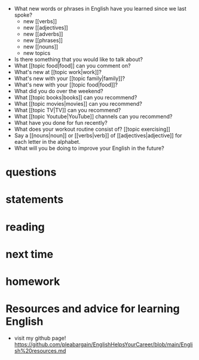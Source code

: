 
- What new words or phrases in English have you learned since we last spoke?
	- new [[verbs]]
	- new [[adjectives]]
	- new [[adverbs]]
	- new [[phrases]]
	- new [[nouns]]
	- new topics
- Is there something that you would like to talk about?
- What [[topic food|food]] can you comment on?
- What's new at [[topic work|work]]?
- What's new with your [[topic family|family]]?
- What's new with your [[topic food|food]]?
- What did you do over the weekend?
- What [[topic books|books]] can you recommend?
- What [[topic movies|movies]] can you recommend?
- What [[topic TV|TV]] can you recommend?
- What [[topic Youtube|YouTube]] channels can you recommend?
- What have you done for fun recently?
- What does your workout routine consist of? [[topic exercising]]
- Say a [[nouns|noun]] or [[verbs|verb]] of [[adjectives|adjective]] for each letter in the alphabet.
- What will you be doing to improve your English in the future?

# questions

# statements

# reading

# next time

# homework


# Resources and advice for learning English
* visit my github page! https://github.com/pleabargain/EnglishHelpsYourCareer/blob/main/English%20resources.md